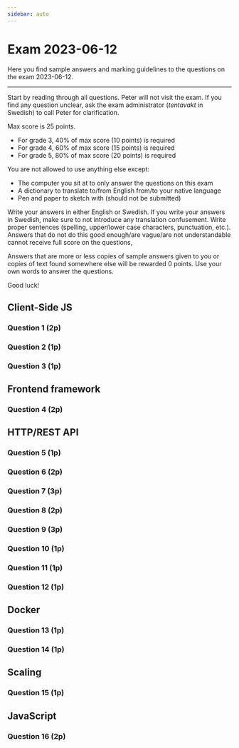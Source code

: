 ```yaml
---
sidebar: auto
---
```

# Exam 2023-06-12
Here you find sample answers and marking guidelines to the questions on the exam 2023-06-12.

---

Start by reading through all questions. Peter will not visit the exam. If you find any question unclear, ask the exam administrator (*tentavakt* in Swedish) to call Peter for clarification.

Max score is 25 points.

* For grade 3, 40% of max score (10 points) is required
* For grade 4, 60% of max score (15 points) is required
* For grade 5, 80% of max score (20 points) is required

You are not allowed to use anything else except:

* The computer you sit at to only answer the questions on this exam
* A dictionary to translate to/from English from/to your native language
* Pen and paper to sketch with (should not be submitted)

Write your answers in either English or Swedish. If you write your answers in Swedish, make sure to not introduce any translation confusement. Write proper sentences (spelling, upper/lower case characters, punctuation, etc.). Answers that do not do this good enough/are vague/are not understandable cannot receive full score on the questions, 

Answers that are more or less copies of sample answers given to you or copies of text found somewhere else will be rewarded 0 points. Use your own words to answer the questions.

Good luck!




## Client-Side JS

### Question 1 (2p)
<ExamQuestion>
<template v-slot:question>

A webpage should display two numbers and the sum of them. It currently looks like this:

```html
<html>
	<head>
		<title>Addition</title>
	</head>
	<body>
		<span class="term">5</span> + <span class="term">4</span> = <span class="sum">9</span>
	</body>
</html>
```

Bob is smart and realizes the web browser should be able to compute the sum automatically by using some client-side JavaScript code, so one just needs to change the terms in the HTML code in the future, and the sum will be updated automatically accordingly. So he removes the `9` from the last `<span>` element, and in the `<head>` element he adds the following:

```html
<script>
	function showSum(){
		const termSpans = document.querySelectorAll('.term')
		const leftTerm = parseInt(termSpans[0].innerText, 10)
		const rightTerm = parseInt(termSpans[1].innerText, 10)
		const sumSpan = document.querySelector('.sum')
		sumSpan.innerText = leftTerm + rightTerm
	}
	showSum()
</script>
```

When he tries to run the code, it doesn't work as it should, but crashes. Explain what the problem is, indicate which JavaScript line the code crashes at, and explain how Bob can change the code to make it work as it should (show code for the solution).

</template>
<template v-slot:sample-answer>

Bob's JS code will run before the web browser has parsed the HTML code in the `<body>` element. Therefore, `termSpans` will be an empty array (NodeList, actually), and not contain any references to elements with the class `term`. The code will crash on the following line:

```js
const leftTerm = parseInt(termSpans[0].innerText, 10)
```

since `termSpans[0]` there will evaluate to `undefined`, and one can't look up the property `innerText` of `undefined`.

To fix this problem, the JS code needs to run after the web browser has read all the HTML code. Since the web browser will fire the event `DOMContentLoaded` when it's done reading all the HTML code, we can listen for that event and call `showSum()` when it happens. So, instead of:

```js
showSum()
```

Bob can use:

```js
document.addEventListener('DOMContentLoaded', showSum)
```

</template>
<template v-slot:marking-guidelines>

* 0.66 points for what the problem is
* 0.66 points for correct line where the crash happens
* 0.66 points for explanation of a functional correction

</template>
</ExamQuestion>



### Question 2 (1p)
<ExamQuestion>
<template v-slot:question>

Name 3 different events that can fire on a webpage, and explain when they fire.

</template>
<template v-slot:sample-answer>

* `click`: When the user clicks on an element
* `submit`: When the user submits a `<form>`
* `DOMContentLoaded`: When the web browser have read/parsed all HTML code on the webpage and is done constructing the Document Object Model

</template>
<template v-slot:marking-guidelines>

* 0.10 points for each correct name
* 0.23 points for each correct explanation

Point deduction for small errors:

* -0.1 points for spelling event name with uppercase letter first
* -0.1 points for event name starting with `on` (that's not part of the name of the event, but if one use the `onEVENTNAME` HTML attributes, then one should write `on` before the name of the event)
* -0.1 points for having `()` at the end of the event name
* -0.1 points for spelling mistake in name

</template>
</ExamQuestion>




### Question 3 (1p)
<ExamQuestion>
<template v-slot:question>

Give a general explanation of what the method `preventDefault()` on the event object does. Then also describe an event where there is a difference between calling it and not calling it.

</template>
<template v-slot:sample-answer>

By calling the method `preventDefault()` on the event object you tell the web browser to not do what it usually does when that event happens. For example, when listening for the `click` event on an `<a>` element, the web browser will by default send an HTTP request to fetch and show the webpage the link leads to, but by calling `preventDefault()` on the event object when this event happens, the web browser won't do that.

</template>
<template v-slot:marking-guidelines>

* 0.5 point for general explanation
* 0.5 points for describing an event where it makes a difference to call it

Point deduction for writing incorrect things or missing to mention important details (the amount varies depending on what is incorrect/missing)

</template>
</ExamQuestion>





## Frontend framework

### Question 4 (2p)
<ExamQuestion>
<template v-slot:question>

In a frontend framework of your choice (name which one you choose), implement a component that functions as a counter:

* The one using the component can pass a prop to it (a number) indicating the start value of the counter in the component
* The component should contain a `<button>` the user can click on to increment the counter
* The `<button>` should show the current value of the counter

</template>
<template v-slot:sample-answer>

In Svelte:

```html
<script>
    
    export let startValue
    
    let counter = startValue
    
    function incrementCounter(){
        counter++
    }
    
</script>

<button on:click={incrementCounter}>{counter}</button>
```

</template>
<template v-slot:marking-guidelines>

* 1 point for correctly implementing the prop
* 0.25 points correctly showing the counter value in the `<button>`
* 0.75 points for correctly incrementing the counter value when `<button>` is clicked
* Point deductions for errors:
	* -0.5 points for not naming which framework that is used
	* -0.25 points for using `var` when it's better to use `let`
	* -0.1 points for each bad variable and function name
	* In Svelte:
		* -0.25 points for using something else than `on:click`, such as `onClick`
		* -0.25 points for calling function in `on:click` instead of passing a function to it

</template>
</ExamQuestion>





## HTTP/REST API

### Question 5 (1p)
<ExamQuestion>
<template v-slot:question>

Match each status code with its corresponding reason phrase.

Status codes:

* 200
* 204
* 400
* 500
* 501

Reason Phrases:

* OK
* No Content
* Bad Request
* Internal Server Error
* Not Implemented

You will get:

* 1 point for all correct

</template>
<template v-slot:sample-answer>

* 200 - OK
* 204 - No Content
* 400 - Bad Request
* 500 - Internal Server Error
* 501 - Not Implemented

</template>
<template v-slot:marking-guidelines>

* 1 point for all correct

</template>
</ExamQuestion>




### Question 6 (2p)
<ExamQuestion>
<template v-slot:question>

David is assigned the task to design a REST API clients can use to create a new resource on the server representing an anonymous feedback message. In the request, the following information about the resource should be sent:

* A short title of the feedback (required, min length 5 characters, max length 25 characters)
* A long description of the feedback (required, min length 5 characters, max length 500 characters)

From the design, other programmers should have all information they need to be able to implement the REST API and to use it, so details are needed.

David is lazy and wants you design the REST API instead. Design the REST API for David.

**Note**: If you think you are missing some critical information you have to know to be able to carry out the task in a good way, feel free to make your own assumptions about that information, but clearly state which those assumptions are in your answer.

</template>
<template v-slot:sample-answer>

Assuming the newly created resource gets an integer as id.

Request:

* URI: `/feedback-messages`
* Method: `POST`
* Headers:
	* `Content-Type`: `application/json`
	* `Content-Length`: `THE_ACTUAL_NUMBER_OF_BYTES_IN_THE_BODY`
* Body:
	```json
	{"title": "THE_ACTUAL_TITLE", "description": "THE_ACTUAL_DESCRIPTION"}
	```

Possible responses:

* If the server can't carry out the request because of some internal error:
	* Status code: `500`
* If there are validation errors:
	* Status code: `400`
	* Headers:
		* `Content-Type`: `application/json`
		* `Content-Length`: `THE_ACTUAL_NUMBER_OF_BYTES_IN_THE_BODY`
	* Body:
		```json
		["ERROR_CODE_1", "ERROR_CODE_2", ...]
		```
		* Available `ERROR_CODE_X`:
			* `TITLE_TOO_SHORT` (must be at least 5 characters)
			* `TITLE_TOO_LONG` (may be at most 25 characters)
			* `DESCRIPTION_TOO_SHORT` (must be at least 5 characters)
			* `DESCRIPTION_TOO_LONG` (may be at most 500 characters)
* If the resource was successfully created
	* Status code: `201`
	* Headers:
		* `Content-Type`: `application/json`
		* `Content-Length`: `THE_ACTUAL_NUMBER_OF_BYTES_IN_THE_BODY`
		* `Location`: `/feedback-messages/THE_ACTUAL_ID`
	* Body:
		```json
		{"title": "THE_ACTUAL_TITLE", "description": "THE_ACTUAL_DESCRIPTION", "id": THE_ACTUAL_ID}
		```

</template>
<template v-slot:marking-guidelines>

* 0.5 points for request
* 0.5 points for internal server response
* 0.5 points for validation errors response
* 0.5 points for success response

Point deduction:

* -0.1 points for each piece of information missing, such as:
	* URI in request
	* Method in request
	* Crucial header in request (except `Content-Length`)
	* Body/property in body
	* Crucial header in response
	* Error code/message
	* Etc.
* -0.1 points for each piece of information written that makes no sense

</template>
</ExamQuestion>





### Question 7 (3p)
<ExamQuestion>
<template v-slot:question>

Name and describe each constraint REST consists of.

</template>
<template v-slot:sample-answer>

See [Chapter 5.1 Deriving REST](https://www.ics.uci.edu/~fielding/pubs/dissertation/rest_arch_style.htm) in *Roy Thomas Fielding's* dissertation *Architectural Styles and the Design of Network-based Software Architectures*.

</template>
<template v-slot:marking-guidelines>

* 0.25 points for each correct name
* 0.25 points for each correct description

</template>
</ExamQuestion>





### Question 8 (2p)
<ExamQuestion>
<template v-slot:question>

In a REST API implementing Access Tokens as JWTs, explain why a hacker can't simply create his own JWT and use as Access Token in the REST API. Be detailed.

</template>
<template v-slot:sample-answer>

When the server creates a JWT Access Token for a user, the server computes a hash value from the data in the token and a secret (some text) only the server knows, and that hash value (known as the signature) is part of the token. When the server later receives a token from a user, it computes the signature from the data in the token and the secret again, and checks if the newly computed signature is the same as the signature stored in the token. If they are the same, the server can be sure the token was created by the server itself, because it's only the server that knows which secret it used to compute the signature in the tokens when it created it.

If a hacker tries to change the data in a token it has received from the server, the server would compute a different signature when it receives back the token from the hacker, and wouldn't trust the data in the token, so a hacker can't change the data in an valid token created by the server.

If a hacker wants to create and use his own token in the REST API, he must use the same secret as the server to compute the signature in the token, otherwise the server will discover that the token wasn't created by the server itself, and not trust it when it receives it. But the hacker can't know which secret the server is using (only the server should know that), so the hacker must guess which secret to use, and as long as the server does not use a short and simple secret like `aaa`, it will in practice be impossible for the hacker to guess which secret the server is using.

</template>
<template v-slot:marking-guidelines>

* 0.66 points for explaining how the server computes the signature when creating the token (hashing data + secret)
* 0.66 points for explaining how the server verifies the token when it receives it (hashing data + secret again, and compare with signature in token)
* 0.66 points for explaining why a hacker can't trick the server

</template>
</ExamQuestion>





### Question 9 (3p)
<ExamQuestion>
<template v-slot:question>

There exists 3 different type of claim names in the JWT specification. Name the three, and explain how they differ.

</template>
<template v-slot:sample-answer>

See [Chapter 4. Claims](https://www.rfc-editor.org/rfc/rfc7519#section-4) in the JWT specification.

</template>
<template v-slot:marking-guidelines>

* 0.25 points for each (somewhat) correct name
* 0.75 points for each correct explanation

</template>
</ExamQuestion>





### Question 10 (1p)
<ExamQuestion>
<template v-slot:question>

Bob says that as long as you don't store any sensitive personal information about the user in a JWT Access Token, the REST API does not need to use HTTPS, since the Access Tokens are signed by the server, so there is no security vulnerability. Is Bob right or wrong? Justify your answer.

</template>
<template v-slot:sample-answer>

Bob is wrong. If the REST API does not use HTTPS, then anyone who helps forwarding the HTTP requests/responses between the client and the server can see which access token the client have, and they can then send their own malicious HTTP requests to the server with that access token, and that's a security vulnerability.

</template>
<template v-slot:marking-guidelines>

* 1 point for correct answer and valid justification

</template>
</ExamQuestion>





### Question 11 (1p)
<ExamQuestion>
<template v-slot:question>

Is the user's account id something you are likely to find in an ID Token? Or in an Access Token? Or none? Or both? Justify your answer.

</template>
<template v-slot:sample-answer>

When the user logs in, the client usually needs to know which account the user logged in to (for example to fetch and show information related to the account the user logged in to), so you are likely to find the user's account id in the ID token, so the client can learn which account the user logged in to through it.

When sending an HTTP request to a server with authorization rules (i.e. not all users should be authorized to do everything on the server), the server often needs to know which account the user has logged in to to figure out if the user is authorized to send the received request or not. For this reason, you often find the user's account id in the Access Token as well. 

</template>
<template v-slot:marking-guidelines>

* 0.5 points for an answer with valid justification for ID Token
* 0.5 points for an answer with valid justification for Access Token

</template>
</ExamQuestion>




### Question 12 (1p)
<ExamQuestion>
<template v-slot:question>

Name one CORS header, give an example of a value it can have, and explain what the meaning of using that header with that value is.

</template>
<template v-slot:sample-answer>

Header name: `Access-Control-Allow-Origin`

Header value: `*`

It means that client-side code from any origin (any website at all) should be allowed to send HTTP request to the server that sent back the response with this header.

</template>
<template v-slot:marking-guidelines>

* 0.33 points for header name
	* Only 0.23 points if the name is quite wrong, but close enough to be able to understand which CORS header it is
* 0.33 points for valid header value
* 0.33 points for correct explanation

</template>
</ExamQuestion>






## Docker

### Question 13 (1p)
<ExamQuestion>
<template v-slot:question>

Explain the difference between the Docker commands `RUN` and `CMD`.

</template>
<template v-slot:sample-answer>

The `RUN` command specifies a command that should be executed when building a new Docker image. The `CMD` command on the other hand specifies which command that should be executed to start the program in the image, and it will be executed when the image starts running in a new container.

</template>
<template v-slot:marking-guidelines>

* 0.5 points for correctly explaining `RUN`
* 0.5 points for correctly explaining `CMD`

OR:

* 0.25 points for explaining `RUN` as `CMD`
* 0.25 points for explaining `CMD` as `RUN`

</template>
</ExamQuestion>



### Question 14 (1p)
<ExamQuestion>
<template v-slot:question>

Alice sends you a Docker image that contains a program that computes a value and logs it to the file `/computed/the-value.txt`. After you have run this image in a new Docker container, you realize the computed value is logged to that file in the container, and not to that file on your host computer's file system, so you can't read the file. But you really want to know what value is logged to the file.

Suggest a solution that enables you to learn what value the program computes.

**Note**: Since you don't have the source code for the image, you can't make any changes to it.

</template>
<template v-slot:sample-answer>

One solution is to mount a volume to the container when you start running it. You can for example say that the path `/computed/` in the container should be mapped to `/home/the-username/computed/` on the host computer. That way, the program in the container will write the value to the file `/home/the-username/computed/the-value.txt` on the host computer instead, and after running the image in a container you can read the value from that file there on the host computer.

</template>
<template v-slot:marking-guidelines>

* 1 point for suggesting a solution that works

</template>
</ExamQuestion>





## Scaling

### Question 15 (1p)
<ExamQuestion>
<template v-slot:question>

Can a web application that can be scaled vertically always just as easy be scaled horizontally? Justify your answer.

</template>
<template v-slot:sample-answer>

No. To be able to scale horizontally, the web application needs to be stateless. That is not a requirement to be able to scale the web application vertically, so if the web application contains a state it will be harder to scale it horizontally. 

</template>
<template v-slot:marking-guidelines>

* 1 point for correct answer and valid justification

</template>
</ExamQuestion>





## JavaScript

### Question 16 (2p)
<ExamQuestion>
<template v-slot:question>

The function `getAccountByUsername()` should receive the username of an account as an argument, and it returns a promise that resolves to a JS object with information about the account with that username. If the account object can't be retrieved, the promise is rejected to a JS error object containing information about what went wrong.

Implement the function `getAccountsByUsernames()`, that receives an array with usernames as argument, and returns a promise that resolves to an array with account objects retrieved from `getAccountByUsername()` for respective username.

If you get an error from `getAccountByUsername()`, then your own promise should be rejected with the JS error object you get from it.

It is OK to use `async` and `await` in your implementation.

</template>
<template v-slot:sample-answer>

```js
async function getAccountsByUsernames(usernames){
	
	const accounts = []
	
	for(const username of usernames){
		accounts.push(
			await getAccountByUsername(username)
		)
	}
	
	return accounts
	
}
```

</template>
<template v-slot:marking-guidelines>

* 2 points for a solution that is largely correct
* Point deductions for errors:
	* -0.1 points for naming the function `getAccountsByUsernames` wrong
	* -0.1 points for using `let` syntax where it's not allowed (such as in front of parameter names)
	* -0.1 points for bad variable names, such as ending with `promise` when it doesn't store a promise
	* -0.1 points for returning and throwing (both stops code execution in function, so no need to use return when you want to throw)
	* -0.1 points for using `let`/`var` when `const` should be used
	* -0.25 points for pushing to array with `+` operator (wont' work in JS) instead of using `push()` method
	* -0.25 points for not returning array with account objects
	* -0.25 points for writing the loop wrong
	* -0.25 points for creating local variables (e.g. in a `try`) and try to access them outside
	* -0.25 points for using try and catch
	* -0.25 points for returning error instead of throwing
	* -0.25 points for returning/throwing wrong error
	* -0.25 points for having unnecessary code
	* -0.25 points for returning the accounts array in an object
	* -0.25 points for using `Promise.all()` wrong
	* -0.5 points for missing the `async` and `await` keywords
* 0 points for a solution that either:
	* Have a callback parameter/function
	* Try to read status codes or parse the response body (none of the given functions use HTTP)
	* Try to send back an HTTP response of some kind (the function should not use HTTP at all)
	* Have SQL code (the data is not stored in a relational database)
	* Don't use a loop/iteration of any kind

</template>
</ExamQuestion>